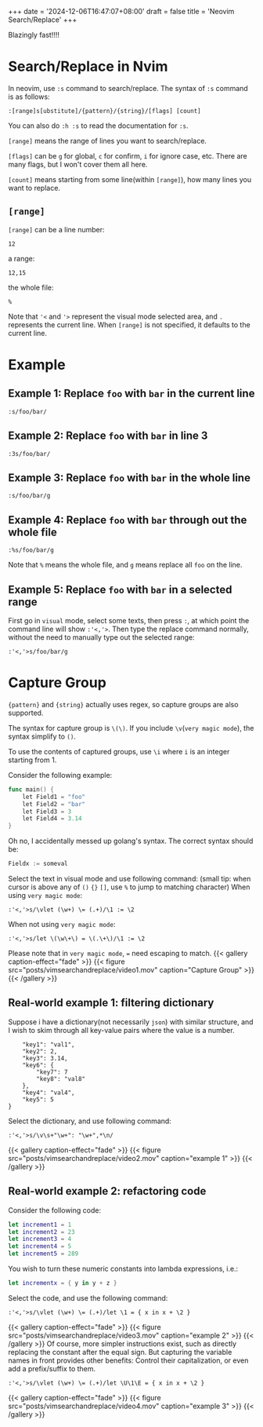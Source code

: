 +++
date = '2024-12-06T16:47:07+08:00'
draft = false
title = 'Neovim Search/Replace'
+++

Blazingly fast!!!!
<!--more-->

# Search/Replace in Nvim
In neovim, use `:s` command to search/replace. The syntax of `:s` command is as follows:
```
:[range]s[ubstitute]/{pattern}/{string}/[flags] [count]
```
You can also do `:h :s` to read the documentation for `:s`.

`[range]` means the range of lines you want to search/replace.

`[flags]` can be `g` for global, `c` for confirm, `i` for ignore case, etc. There are many flags, but I won't cover them all here.

`[count]` means starting from some line(within `[range]`), how many lines you want to replace.

## `[range]`
`[range]` can be a line number:
```
12
```
a range:
```
12,15
```
the whole file:
```
%
```
Note that `'<` and `'>` represent the visual mode selected area, and `.` represents the current line.
When `[range]` is not specified, it defaults to the current line.

# Example
## Example 1: Replace `foo` with `bar` in the current line
```
:s/foo/bar/
```

## Example 2: Replace `foo` with `bar` in line 3
```
:3s/foo/bar/
```

## Example 3: Replace `foo` with `bar` in the whole line
```
:s/foo/bar/g
```

## Example 4: Replace `foo` with `bar` through out the whole file
```
:%s/foo/bar/g
```
Note that `%` means the whole file, and `g` means replace all `foo` on the line.

## Example 5: Replace `foo` with `bar` in a selected range
First go in `visual` mode, select some texts, then press `:`, at which point the command line will show `:'<,'>`. Then type the replace command normally, 
without the need to manually type out the selected range:
```
:'<,'>s/foo/bar/g
```

# Capture Group
`{pattern}` and `{string}` actually uses regex, so capture groups are also supported.

The syntax for capture group is `\(\)`. If you include `\v`(`very magic mode`), the syntax simplify to `()`.

To use the contents of captured groups, use `\i` where `i` is an integer starting from 1.

Consider the following example:
```go
func main() {
    let Field1 = "foo"
    let Field2 = "bar"
    let Field3 = 3
    let Field4 = 3.14
}
```
Oh no, I accidentally messed up golang's syntax. The correct syntax should be:
```go
Fieldx := someval
```
Select the text in visual mode and use following command:
(small tip: when cursor is above any of `()` `{}` `[]`, use `%` to jump to matching character)
When using `very magic mode`:
```
:'<,'>s/\vlet (\w+) \= (.+)/\1 := \2
```
When not using `very magic mode`:
```
:'<,'>s/let \(\w\+\) = \(.\+\)/\1 := \2
```
Please note that in `very magic mode`, `=` need escaping to match.
{{< gallery caption-effect="fade" >}}
    {{< figure src="posts/vimsearchandreplace/video1.mov" caption="Capture Group" >}}
{{< /gallery >}}

## Real-world example 1: filtering dictionary
Suppose i have a dictionary(not necessarily `json`) with similar structure, and I wish to skim through all key-value pairs where the value is a number.
```
    "key1": "val1",
    "key2": 2,
    "key3": 3.14,
    "key6": {
        "key7": 7
        "key8": "val8"
    },
    "key4": "val4",
    "key5": 5
}
```
Select the dictionary, and use following command:
```
:'<,'>s/\v\s+"\w+": "\w+",*\n/
```
{{< gallery caption-effect="fade" >}}
    {{< figure src="posts/vimsearchandreplace/video2.mov" caption="example 1" >}}
{{< /gallery >}}

## Real-world example 2: refactoring code
Consider the following code:
```swift
let increment1 = 1
let increment2 = 23
let increment3 = 4
let increment4 = 5
let increment5 = 289
```
You wish to turn these numeric constants into lambda expressions, i.e.:
```swift
let incrementx = { y in y + z }
```
Select the code, and use the following command:
```
:'<,'>s/\vlet (\w+) \= (.+)/let \1 = { x in x + \2 }
```
{{< gallery caption-effect="fade" >}}
    {{< figure src="posts/vimsearchandreplace/video3.mov" caption="example 2" >}}
{{< /gallery >}}
Of course, more simpler instructions exist, such as directly replacing the constant after the equal sign. But capturing the variable names in front provides other benefits:
Control their capitalization, or even add a prefix/suffix to them.
```
:'<,'>s/\vlet (\w+) \= (.+)/let \U\1\E = { x in x + \2 }
```
{{< gallery caption-effect="fade" >}}
    {{< figure src="posts/vimsearchandreplace/video4.mov" caption="example 3" >}}
{{< /gallery >}}

